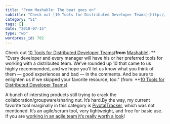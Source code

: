 ```yaml
---
title: "From Mashable: The beat goes on"
subtitle: "Check out [10 Tools for Distributed Developer Teams](http://feedproxy.google.com/~r/Mashable/~3/zZdy..."
category: "51"
tags: []
date: "2010-07-15"
type: "wp"
wordpress_id: 702
---
```

Check out [10 Tools for Distributed Developer Teams](http://feedproxy.google.com/~r/Mashable/~3/zZdyzaPD2wY/)(**from** [Mashable!](http://feeds.feedburner.com/mashable):
** "Every developer and every manager will have his or her preferred tools for working with a distributed team. We’ve rounded up 10 that came to us highly recommended, and we hope you’ll let us know what you think of them — good experiences and bad — in the comments. And be sure to enlighten us if we skipped your favorite resource, too." (from: **[10 Tools for Distributed Developer Teams) ](http://feedproxy.google.com/~r/Mashable/~3/zZdyzaPD2wY/) 

 A bunch of intersting products still trying to crack the collaboration/groupware/sharing nut. It’s hard.By the way, my current favorite tool marginally in this category is [PivotalTracker](http://www.pivotaltracker.com), which was not mentioned. It’s an agile/scrum tool, very lightweight, and free for basic use. If you are [working in an agile team it’s really worth a look](http://www.pivotaltracker.com)!